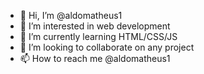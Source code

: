 - 👋 Hi, I’m @aldomatheus1
- 👀 I’m interested in web development
- 🌱 I’m currently learning HTML/CSS/JS
- 💞️ I’m looking to collaborate on any project
- 📫 How to reach me @aldomatheus1

<!---
aldomatheus1/aldomatheus1 is a ✨ special ✨ repository because its `README.md` (this file) appears on your GitHub profile.
You can click the Preview link to take a look at your changes.
--->

